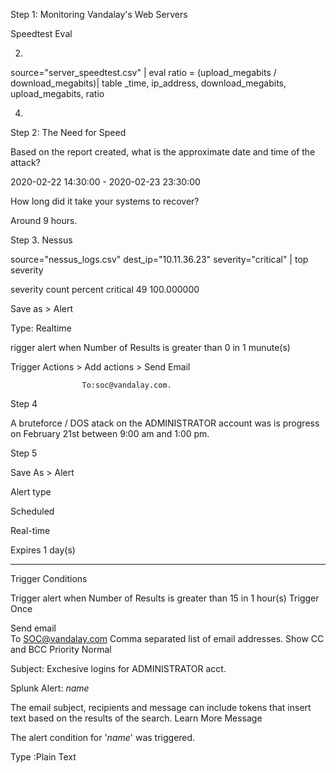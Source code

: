 Step 1: Monitoring Vandalay's Web Servers


Speedtest Eval

2.

source="server_speedtest.csv" | eval ratio =  (upload_megabits / download_megabits)| table _time, ip_address,  download_megabits, upload_megabits, ratio

4.


Step 2: The Need for Speed


Based on the report created, what is the approximate date and time of the attack?

2020-02-22 14:30:00 - 2020-02-23 23:30:00


How long did it take your systems to recover?

Around 9 hours.


Step 3. Nessus


source="nessus_logs.csv" dest_ip="10.11.36.23"  severity="critical" | top severity

severity	count	percent
critical	49	100.000000

Save as > Alert 

Type: Realtime

rigger alert when
Number of Results
is greater than 0 
in 1 munute(s)



Trigger Actions > Add actions > Send Email 

					To:soc@vandalay.com.



Step 4

A bruteforce / DOS atack on the ADMINISTRATOR account was is progress on  February 21st between 9:00 am and 1:00 pm.



Step 5

Save As >  Alert

Alert type

Scheduled

Real-time

Expires
1
day(s)


--------------
Trigger Conditions

Trigger alert when
Number of Results
is greater than
15
in
1
hour(s)
Trigger
Once

Send email	
To
SOC@vandalay.com
Comma separated list of email addresses.
Show CC and BCC
Priority
Normal

Subject: Exchesive logins for ADMINISTRATOR acct.

Splunk Alert: $name$

The email subject, recipients and message can include tokens that insert text based on the results of the search. Learn More 
Message

The alert condition for '$name$' was triggered.

Type :Plain Text









